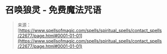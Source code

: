 <!--yml

category: 未分类

date: 2024-06-12 19:07:09

-->

# 召唤狼灵 - 免费魔法咒语

> 来源：[https://www.spellsofmagic.com/spells/spiritual_spells/contact_spells/22677/page.html#0001-01-01](https://www.spellsofmagic.com/spells/spiritual_spells/contact_spells/22677/page.html#0001-01-01)
